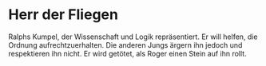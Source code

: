 # Herr der Fliegen

Ralphs Kumpel, der Wissenschaft und Logik repräsentiert. 
Er will helfen, 
die Ordnung aufrechtzuerhalten. Die anderen Jungs ärgern ihn
jedoch und respektieren ihn nicht. 
Er wird getötet, als Roger einen Stein auf ihn rollt.
